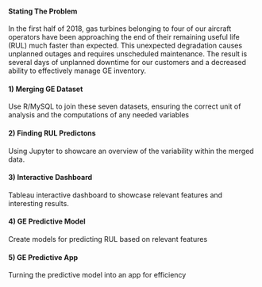 #### Stating The Problem ####

In the first half of 2018, gas turbines 
belonging to four of our aircraft operators have been 
approaching the end of their remaining useful life (RUL) much 
faster than expected. This unexpected degradation causes 
unplanned outages and requires unscheduled maintenance. The 
result is several days of unplanned downtime for our customers 
and a decreased ability to effectively manage GE inventory.



#### 1) Merging GE Dataset ####

 Use R/MySQL to join these seven datasets, ensuring the correct unit of analysis and the computations of any needed variables


#### 2) Finding RUL Predictons ####

 Using Jupyter to showcare an overview of the variability within the merged data.


#### 3) Interactive Dashboard ####

 Tableau interactive dashboard to showcase relevant features and interesting results.


#### 4) GE Predictive Model ####

 Create models for predicting RUL based on relevant features


#### 5) GE Predictive App ####

 Turning the predictive model into an app for efficiency

